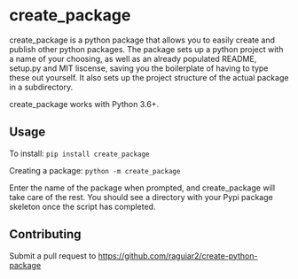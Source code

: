 # create_package

create_package is a python package that allows you to easily create and publish other python packages. The package sets up a python project with a name of your choosing, as well as an already populated README, setup.py and MIT liscense, saving you the boilerplate of having to type these out yourself. It also sets up the project structure of the actual package in a subdirectory.

create_package works with Python 3.6+. 

## Usage

To install:
`pip install create_package`

Creating a package:
`python -m create_package`

Enter the name of the package when prompted, and create_package will take care of the rest. You should see a directory with your Pypi package skeleton once the script has completed. 

## Contributing

Submit a pull request to https://github.com/raguiar2/create-python-package
